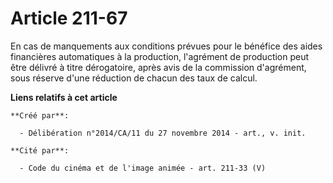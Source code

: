 # Article 211-67

En cas de manquements aux conditions prévues pour le bénéfice des aides financières automatiques à la production, l'agrément
de production peut être délivré à titre dérogatoire, après avis de la commission d'agrément, sous réserve d'une réduction de
chacun des taux de calcul.

**Liens relatifs à cet article**

	**Créé par**:

	  - Délibération n°2014/CA/11 du 27 novembre 2014 - art., v. init.

	**Cité par**:

	  - Code du cinéma et de l'image animée - art. 211-33 (V)
